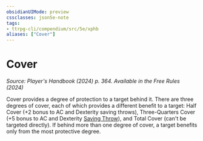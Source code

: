 ```yaml
---
obsidianUIMode: preview
cssclasses: json5e-note
tags:
- ttrpg-cli/compendium/src/5e/xphb
aliases: ["Cover"]
---
```

# Cover
*Source: Player's Handbook (2024) p. 364. Available in the Free Rules (2024)* 

Cover provides a degree of protection to a target behind it. There are three degrees of cover, each of which provides a different benefit to a target: Half Cover (+2 bonus to AC and Dexterity saving throws), Three-Quarters Cover (+5 bonus to AC and Dexterity [Saving Throw](Mechanics/rules/variant-rules/saving-throw-xphb.md)), and Total Cover (can't be targeted directly). If behind more than one degree of cover, a target benefits only from the most protective degree.